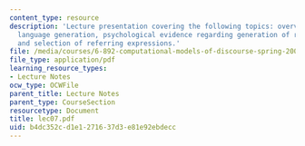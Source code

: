 ```yaml
---
content_type: resource
description: 'Lecture presentation covering the following topics: overview of natural
  language generation, psychological evidence regarding generation of referring expressions,
  and selection of referring expressions.'
file: /media/courses/6-892-computational-models-of-discourse-spring-2004/b4dc352cd1e1271637d3e81e92ebdecc_lec07.pdf
file_type: application/pdf
learning_resource_types:
- Lecture Notes
ocw_type: OCWFile
parent_title: Lecture Notes
parent_type: CourseSection
resourcetype: Document
title: lec07.pdf
uid: b4dc352c-d1e1-2716-37d3-e81e92ebdecc
---
```

